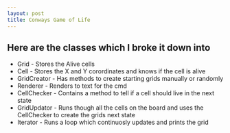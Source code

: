 ```yaml
---
layout: post
title: Conways Game of Life 
---
```


## Here are the classes which I broke it down into
* Grid - Stores the Alive cells
* Cell - Stores the X and Y corordinates and knows if the cell is alive
* GridCreator - Has methods to create starting grids manually or randomly
* Renderer - Renders to text for the cmd
* CellChecker - Contains a method to tell if a cell should live in the next state
* GridUpdator - Runs though all the cells on the board and uses the CellChecker to create the grids next state
* Iterator - Runs a loop which continuosly updates and prints the grid
